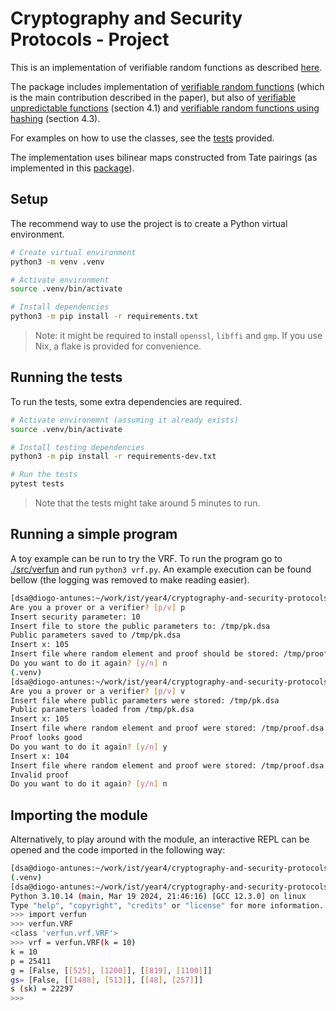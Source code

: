 # Cryptography and Security Protocols - Project

This is an implementation of verifiable random functions as described
[here](https://link.springer.com/chapter/10.1007/978-3-540-30580-4_28).

The package includes implementation of [verifiable random functions](./src/verfun/vrf.py)
(which is the main contribution described in the paper), but also of [verifiable
unpredictable functions](./src/verfun/vuf.py) (section 4.1) and [verifiable random functions
using hashing](./src/verfun/hvrf.py) (section 4.3).

For examples on how to use the classes, see the [tests](./tests) provided.

The implementation uses bilinear maps constructed from Tate pairings (as implemented
in this [package](https://pypi.org/project/tate_bilinear_pairing/0.6/)).

## Setup

The recommend way to use the project is to create a Python virtual environment.

```bash
# Create virtual environment
python3 -m venv .venv

# Activate environment
source .venv/bin/activate

# Install dependencies
python3 -m pip install -r requirements.txt
```

> Note: it might be required to install `openssl`, `libffi` and `gmp`. If you
> use Nix, a flake is provided for convenience.

## Running the tests

To run the tests, some extra dependencies are required.

```bash
# Activate environemnt (assuming it already exists)
source .venv/bin/activate

# Install testing dependencies
python3 -m pip install -r requirements-dev.txt

# Run the tests
pytest tests
```

> Note that the tests might take around 5 minutes to run.

## Running a simple program

A toy example can be run to try the VRF. To run the program go to
[./src/verfun](./src/verfun) and run `python3 vrf.py`. An example execution
can be found bellow (the logging was removed to make reading easier).

```bash
[dsa@diogo-antunes:~/work/ist/year4/cryptography-and-security-protocols/project/src/verfun]$ python3 vrf.py
Are you a prover or a verifier? [p/v] p
Insert security parameter: 10
Insert file to store the public parameters to: /tmp/pk.dsa
Public parameters saved to /tmp/pk.dsa
Insert x: 105
Insert file where random element and proof should be stored: /tmp/proof.dsa
Do you want to do it again? [y/n] n
(.venv)
[dsa@diogo-antunes:~/work/ist/year4/cryptography-and-security-protocols/project/src/verfun]$ python3 vrf.py
Are you a prover or a verifier? [p/v] v
Insert file where public parameters were stored: /tmp/pk.dsa
Public parameters loaded from /tmp/pk.dsa
Insert x: 105
Insert file where random element and proof were stored: /tmp/proof.dsa
Proof looks good
Do you want to do it again? [y/n] y
Insert x: 104
Insert file where random element and proof were stored: /tmp/proof.dsa
Invalid proof
Do you want to do it again? [y/n] n
```

## Importing the module

Alternatively, to play around with the module, an interactive REPL can be 
opened and the code imported in the following way:

```bash
[dsa@diogo-antunes:~/work/ist/year4/cryptography-and-security-protocols/project]$ cd src
(.venv)
[dsa@diogo-antunes:~/work/ist/year4/cryptography-and-security-protocols/project/src]$ python3
Python 3.10.14 (main, Mar 19 2024, 21:46:16) [GCC 12.3.0] on linux
Type "help", "copyright", "credits" or "license" for more information.
>>> import verfun
>>> verfun.VRF
<class 'verfun.vrf.VRF'>
>>> vrf = verfun.VRF(k = 10)
k = 10
p = 25411
g = [False, [[525], [1200]], [[819], [1100]]]
gs= [False, [[1488], [513]], [[48], [257]]]
s (sk) = 22297
>>>
```

